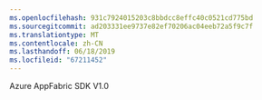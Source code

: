 ```yaml
---
ms.openlocfilehash: 931c7924015203c8bbdcc8effc40c0521cd775bd
ms.sourcegitcommit: ad203331ee9737e82ef70206ac04eeb72a5f9c7f
ms.translationtype: MT
ms.contentlocale: zh-CN
ms.lasthandoff: 06/18/2019
ms.locfileid: "67211452"
---
```

Azure AppFabric SDK V1.0